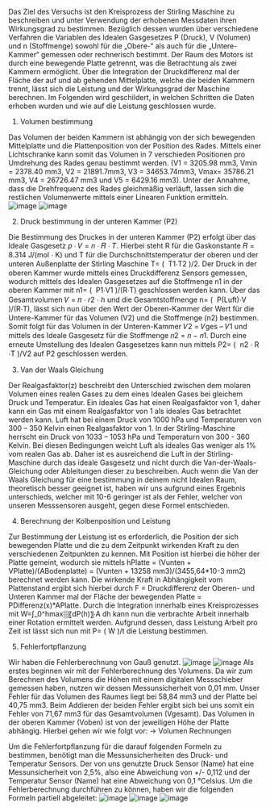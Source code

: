 
Das Ziel des Versuchs ist den Kreisprozess der Stirling Maschine zu beschreiben und unter Verwendung der erhobenen Messdaten ihren Wirkungsgrad zu bestimmen. Bezüglich dessen wurden über verschiedene Verfahren die Variablen des Idealen Gasgesetzes P (Druck), V (Volumen) und n (Stoffmenge) sowohl für die „Obere-“ als auch für die „Untere-Kammer“ gemessen oder rechnerisch bestimmt. Der Raum des Motors ist durch eine bewegende Platte getrennt, was die Betrachtung als zwei Kammern ermöglicht. Über die Integration der Druckdifferenz mal der Fläche der auf und ab gehenden Mittelplatte, welche die beiden Kammern trennt, lässt sich die Leistung und der Wirkungsgrad der Maschine berechnen. Im Folgenden wird geschildert, in welchen Schritten die Daten erhoben wurden und wie auf die Leistung geschlossen wurde. 
  
1. Volumen bestimmung

   
Das Volumen der beiden Kammern ist abhängig von der sich bewegenden Mittelplatte und die Plattenposition von der Position des Rades. Mittels einer Lichtschranke kann somit das Volumen in 7 verschieden Positionen pro Umdrehung des Rades genau bestimmt werden. (V1 = 3205.98 mm3,     Vmin = 2378.40 mm3, V2 = 21891.7mm3, V3 = 34653.74mm3, Vmax= 35786.21 mm3, V4 = 26726.47 mm3 und V5 = 6429.16 mm3). Unter der Annahme, dass die Drehfrequenz des Rades gleichmäßig verläuft, lassen sich die restlichen Volumenwerte mittels einer Linearen Funktion ermitteln.  
![image](https://github.com/thvi100/Stirlingmotor/assets/92692007/cd1044ec-407d-41fe-bd62-ced734c053f6)
![image](https://github.com/thvi100/Stirlingmotor/assets/92692007/093882c7-221a-4131-8e6a-8cda317ee0a8)


2. Druck bestimmung in der unteren Kammer (P2)


Die Bestimmung des Druckes in der unteren Kammer (P2) erfolgt über das Ideale Gasgesetz                   𝑝 ⋅ 𝑉 = 𝑛 ⋅ 𝑅 ⋅ 𝑇. Hierbei steht R für die Gaskonstante 𝑅 = 8.314 J/(mol ⋅ K) und T für die Durchschnittstemperatur der oberen und der unteren Außenplatte der Stirling Maschine T=  (  T1⋅T2 )/2. Der Druck in der oberen Kammer wurde mittels eines Druckdifferenz Sensors gemessen, wodurch mittels des Idealen Gasgesetzes auf die Stoffmenge n1 in der oberen Kammer mit n1=  (  P1⋅V1 )/(R⋅T) geschlossen werden kann. Über das Gesamtvolumen 𝑉 = 𝜋 ⋅ 𝑟2 ⋅ ℎ und die Gesamtstoffmenge        n=  (  P(Luft)⋅V )/(R⋅T), lässt sich nun über den Wert der Oberen-Kammer der Wert für die Untere-Kammer für das Volumen (V2) und die Stoffmenge (n2) bestimmen. Somit folgt für das Volumen in der Unteren-Kammer 𝑉2 = 𝑉ges – 𝑉1 und mittels des Ideale Gasgesetz für die Stoffmenge 𝑛2 = 𝑛 − 𝑛1. Durch eine erneute Umstellung des Idealen Gasgesetzes kann nun mittels P2=  (  n2 ⋅ R ⋅T )/V2 auf P2 geschlossen werden. 


3. Van der Waals Gleichung 


Der Realgasfaktor(z) beschreibt den Unterschied zwischen dem molaren Volumen eines realen Gases zu dem eines Idealen Gases bei gleichem Druck und Temperatur.
Ein ideales Gas hat einen Realgasfaktor von 1, daher kann ein Gas mit einem Realgasfaktor von 1 als ideales Gas betrachtet werden kann. 
Luft hat bei einem Druck von 1000 hPa und Temperaturen von 300 – 350 Kelvin einen Realgasfaktor von 1.
In der Stirling-Maschine herrscht ein Druck von 1033 – 1053 hPa und Temperaturn von 300 - 360 Kelvin.
Bei diesen Bedingungen weicht Luft als ideales Gas weniger als 1% vom realen Gas ab.
Daher ist es ausreichend die Luft in der Stirling-Maschine durch das ideale Gasgesetz und nicht durch die Van-der-Waals-Gleichung oder Ableitungen dieser zu beschreiben.
Auch wenn die Van der Waals Gleichung für eine bestimmung in deinem nicht Idealen Raum, theoretisch besser geeignet ist, haben wir uns aufgrund eines Ergebnis unterschieds, welcher mit 10-6 geringer ist als der Fehler, welcher von unseren Messsensoren ausgeht, gegen diese Formel entschieden. 


4. Berechnung der Kolbenposition und Leistung


Zur Bestimmung der Leistung ist es erforderlich, die Position der sich bewegenden Platte und die zu dem Zeitpunkt wirkenden Kraft zu den verschiedenen Zeitpunkten zu kennen. Mit Position ist hierbei die höher der Platte gemeint, wodurch sie mittels hPlatte = (Vunten + VPlatte)/(ABodenplatte) = (Vunten + 13258 mm3)/(3455,64*10-3 mm2) berechnet werden kann. Die wirkende Kraft in Abhängigkeit vom Plattenstand ergibt sich hierbei durch F = Druckdifferenz der Oberen- und Unteren Kammer mal der Fläche der bewegenden Platte = PDifferenz(x)*APlatte. Durch die Integration innerhalb eines Kreisprozesses mit W=∫_0^hmax▒〖dP(h)〗⋅A dh kann nun die verbrachte Arbeit innerhalb einer Rotation ermittelt werden. Aufgrund dessen, dass Leistung Arbeit pro Zeit ist lässt sich nun mit P=  ( W )/t die Leistung bestimmen. 


5. Fehlerfortpflanzung 


Wir haben die Fehlerberechnung von Gauß genutzt. 
![image](https://github.com/thvi100/Stirlingmotor/assets/92692007/c1a795f3-f04c-4497-bae6-58d7fbdbd138)
![image](https://github.com/thvi100/Stirlingmotor/assets/92692007/015a4872-f954-41c0-aff3-b6d7bd08a8de)
Als erstes beginnen wir mit der Fehlerberechnung des Volumens. Da wir zum Berechnen des Volumens die Höhen mit einem digitalen Messschieber gemessen haben, nutzen wir dessen Messunsicherheit von 0,01 mm. Unser Fehler für das Volumen des Raumes liegt bei 58,84 mm3 und der Platte bei 40,75 mm3. Beim Addieren der beiden Fehler ergibt sich bei uns somit ein Fehler von 71,67 mm3 für das Gesamtvolumen (Vgesamt). Das Volumen in der oberen Kammer (Voben) ist von der jeweiligen Höhe der Platte abhängig. Hierbei gehen wir wie folgt vor:
-> Volumen Rechnungen 

Um die Fehlerfortpflanzung für die darauf folgenden Formeln zu bestimmen, benötigt man die Messunsicherheiten des Druck- und Temperatur Sensors. Der von uns genutzte Druck Sensor (Name) hat eine Messunsicherheit von 2,5%, also eine Abweichung von +/- 0,112 und der Temperatur Sensor (Name) hat eine Abweichung von 0,1 °Celsius. Um die Fehlerberechnung durchführen zu können, haben wir die folgenden Formeln partiell abgeleitet:
![image](https://github.com/thvi100/Stirlingmotor/assets/92692007/96193f0d-609a-4ae2-9229-c324d56eff84)
![image](https://github.com/thvi100/Stirlingmotor/assets/92692007/ae603fe2-02a9-4b31-a9fa-df9d0a84a68d)
![image](https://github.com/thvi100/Stirlingmotor/assets/92692007/2e7aec6a-bf64-454a-8a02-8fe6195dba75)
